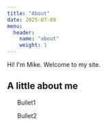 ```yaml
---
title: "About"
date: 2025-07-09
menu:
  header:
    name: "about"
    weight: 1
---
```


Hi! I'm Mike. Welcome to my site.

<h2>A little about me</h2>
<ul>Bullet1</ul>
<ul>Bullet2</ul>
